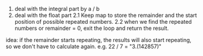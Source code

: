 1. deal with the integral part by a / b
2. deal with the float part
    2.1 Keep map to store the remainder and the start position of possible repeated      numbers.
   2.2 when we find the repeated numbers or remainder = 0, exit the loop and return the result.

idea: if the remainder starts repeating, the results will also start repeating, so we don't have to calculate again. e.g. 22 / 7 =  "3.(142857)"